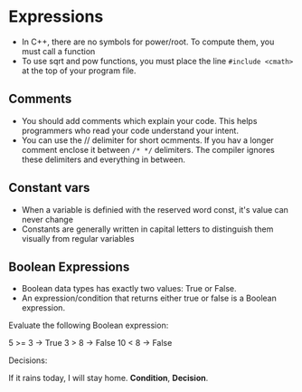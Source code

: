 # Expressions
- In C++, there are no symbols for power/root. To compute them, you must call a function
- To use sqrt and pow functions, you must place the line `#include <cmath>` at the top of your program file.

## Comments
- You should add comments which explain your code. This helps programmers who read your code understand your intent.
- You can use the // delimiter for short ocmments. If you hav a longer comment enclose it between `/* */` delimiters. The compiler ignores these delimiters and everything in between.

## Constant vars
- When a variable is definied with the reserved word const, it's value can never change
- Constants are generally written in capital letters to distinguish them visually from regular variables

## Boolean Expressions
- Boolean data types has exactly two values: True or False.
- An expression/condition that returns either true or false is a Boolean expression.

Evaluate the following Boolean expression: 

5 >= 3 -> True
3 > 8 -> False
10 < 8 -> False

Decisions:

If it rains today, I will stay home.
**Condition**, **Decision**.
